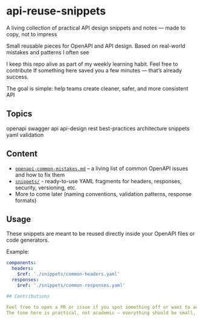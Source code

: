 # api-reuse-snippets
A living collection of practical API design snippets and notes — made to copy, not to impress

Small reusable pieces for OpenAPI and API design. Based on real-world mistakes and patterns I often see

I keep this repo alive as part of my weekly learning habit.  Feel free to contribute
If something here saved you a few minutes — that’s already success.

The goal is simple: help teams create cleaner, safer, and more consistent API

## Topics
openapi
swagger
api
api-design
rest
best-practices
architecture
snippets
yaml
validation

## Content

- [`openapi-common-mistakes.md`](./openapi-common-mistakes.md) – a living list of common OpenAPI issues and how to fix them
- [`snippets/`](./snippets) - ready-to-use YAML fragments for headers, responses, security, versioning, etc.
- More to come later (naming conventions, validation patterns, response formats)

## Usage

These snippets are meant to be reused directly inside your OpenAPI files or code generators.

Example:

```yaml
components:
  headers:
    $ref: './snippets/common-headers.yaml'
  responses:
    $ref: './snippets/common-responses.yaml'

## Contributions

Feel free to open a PR or issue if you spot something off or want to add your favorite pattern.
The tone here is practical, not academic — everything should be small, usable, and copy-paste friendly
